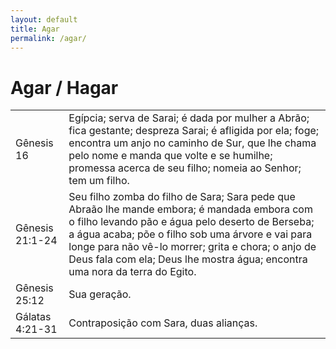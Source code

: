 ```yaml
---
layout: default
title: Agar
permalink: /agar/
---
```


# Agar / Hagar

|    |     |
|:---|:---|
| Gênesis 16 | Egípcia; serva de Sarai; é dada por mulher a Abrão; fica gestante; despreza Sarai; é afligida por ela; foge; encontra um anjo no caminho de Sur, que lhe chama pelo nome e manda que volte e se humilhe; promessa acerca de seu filho; nomeia ao Senhor; tem um filho. |
| Gênesis 21:1-24 | Seu filho zomba do filho de Sara; Sara pede que Abraão lhe mande embora; é mandada embora com o filho levando pão e água pelo deserto de Berseba; a água acaba; põe o filho sob uma árvore e vai para longe para não vê-lo morrer; grita e chora; o anjo de Deus fala com ela; Deus lhe mostra água; encontra uma nora da terra do Egito. |
| Gênesis 25:12 | Sua geração. |
| Gálatas 4:21-31 | Contraposição com Sara, duas alianças. |

 
